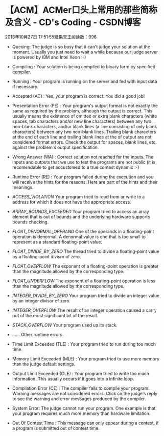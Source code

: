 # 【ACM】ACMer口头上常用的那些简称及含义 - CD's Coding - CSDN博客





2013年10月27日 17:51:55[糖果天王](https://me.csdn.net/okcd00)阅读数：996







- Queuing: The judge is so busy that it can't judge your solution at the moment. Usually you just need to wait a while because our judge server is powered by IBM and Intel
 Xeon :-)
- Compiling : Your solution is being compiled to binary form by specified compiler.
- Running : Your program is running on the server and fed with input data if necessary.
- Accepted (AC) : Yes, your program is correct. You did a good job!
- Presentation Error (PE) : Your program's output format is not exactly the same as required by the problem, although the output is correct. This usually means the existence
 of omitted or extra blank characters (white spaces, tab characters and/or new line characters) between any two non-blank characters, and/or blank lines (a line consisting of only blank characters) between any two non-blank lines. Trailing blank characters
 at the end of each line and trailing blank lines at the of output are not considered format errors. Check the output for spaces, blank lines, etc. against the problem's output specification.
- Wrong Answer (WA) : Correct solution not reached for the inputs. The inputs and outputs that we use to test the programs are not public (it is recomendable to get accustomed
 to a true contest dynamic :-)
- Runtime Error (RE) : Your program failed during the execution and you will receive the hints for the reasons. Here are part of the hints and their meanings.
- *ACCESS_VIOLATION* Your program tried to read from or write to a address for which it does not have the appropriate access.
- *ARRAY_BOUNDS_EXCEEDED* Your program tried to access an array element that is out of bounds and the underlying hardware supports bounds checking.
- *FLOAT_DENORMAL_OPERAND* One of the operands in a floating-point operation is denormal. A denormal value is one that is too small to represent as a standard floating-point
 value.
- *FLOAT_DIVIDE_BY_ZERO* The thread tried to divide a floating-point value by a floating-point divisor of zero.
- *FLOAT_OVERFLOW* The exponent of a floating-point operation is greater than the magnitude allowed by the corresponding type.
- *FLOAT_UNDERFLOW* The exponent of a floating-point operation is less than the magnitude allowed by the corresponding type.
- *INTEGER_DIVIDE_BY_ZERO* Your program tried to divide an integer value by an integer divisor of zero.
- *INTEGER_OVERFLOW* The result of an integer operation caused a carry out of the most significant bit of the result.
- *STACK_OVERFLOW* Your program used up its stack.
- *......* Other runtime errors.

- Time Limit Exceeded (TLE) : Your program tried to run during too much time.
- Memory Limit Exceeded (MLE) : Your program tried to use more memory than the judge default settings.
- Output Limit Exceeded (OLE) : Your program tried to write too much information. This usually occurs if it goes into a infinite loop.
- Compilation Error (CE) : The compiler fails to compile your program. Warning messages are not considered errors. Click on the judge's reply to see the warning and error
 messages produced by the compiler.
- System Error: The judge cannot run your program. One example is that your program requires much more memory than hardware limitation.
- Out Of Contest Time : This message can only appear during a contest, if a program is submitted out of contest time.



